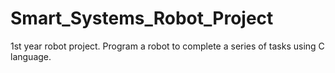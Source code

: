 # Smart_Systems_Robot_Project
1st year robot project. Program a robot to complete a series of tasks using C language.
